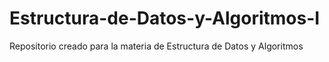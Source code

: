 # Estructura-de-Datos-y-Algoritmos-I
Repositorio creado para la materia de Estructura de Datos y Algoritmos
